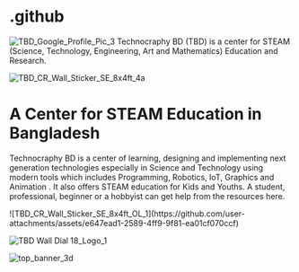 # .github

![TBD_Google_Profile_Pic_3](https://github.com/user-attachments/assets/0a5786c9-724d-4a00-aa10-4c9131a56cd7)
Technocraphy BD (TBD) is a center for STEAM (Science, Technology, Engineering, Art and Mathematics) Education and Research.

![TBD_CR_Wall_Sticker_SE_8x4ft_4a](https://github.com/user-attachments/assets/eadc5e8d-4cb1-4f0e-b557-45fdac52611e)


# A Center for STEAM Education in Bangladesh

<p>
Technocraphy BD is a center of learning, designing and implementing next generation technologies especially in Science and Technology using modern tools which includes Programming, Robotics, IoT, Graphics and Animation . It also offers STEAM education for Kids and Youths. A student, professional, beginner or a hobbyist can get help from the resources here. 


  </p>![TBD_CR_Wall_Sticker_SE_8x4ft_OL_1](https://github.com/user-attachments/assets/e647ead1-2589-4ff9-9f81-ea01cf070ccf)
  

![TBD Wall Dial 18_Logo_1](https://github.com/techcraphybd/techcraphybd.github.io/assets/152802305/327b1773-efbb-478a-bd52-49ee75ab1d78)

![top_banner_3d](https://github.com/techcraphybd/techcraphybd.github.io/assets/152802305/6b255a0b-c90d-43dd-a4ed-8137bd7aad28)
